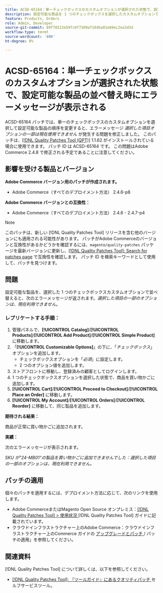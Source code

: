 ```yaml
---
title: ACSD-65164：単一チェックボックスのカスタムオプションが選択された状態で、設定可能な製品の並べ替え時にエラーメッセージが表示される
description: 設定可能な商品を 1 つのチェックボックスを選択したカスタムオプションで並べ替えると、「選択された商品の一部は現在利用できません」というエラーメッセージが表示されるAdobe Commerceの問題を修正するために、ACSD-65164 パッチを適用してください。
feature: Products, Orders
role: Admin, Developer
source-git-commit: 89f70222e59fc0f7309af184ba01e69ec2ea3d3d
workflow-type: tm+mt
source-wordcount: '406'
ht-degree: 0%

---
```



# ACSD-65164：単一チェックボックスのカスタムオプションが選択された状態で、設定可能な製品の並べ替え時にエラーメッセージが表示される

ACSD-65164 パッチでは、単一のチェックボックスのカスタムオプションを選択して設定可能な製品の順序を変更すると、エラーメッセージ *選択した項目オプションの一部は現在使用できません* が発生する問題を修正しました。 このパッチは、[[!DNL Quality Patches Tool (QPT)]](/help/tools/quality-patches-tool/quality-patches-tool-to-self-serve-quality-patches.md) 1.1.62 がインストールされている場合に使用できます。 パッチ ID は ACSD-65164 です。 この問題はAdobe Commerce 2.4.8 で修正される予定であることに注意してください。

## 影響を受ける製品とバージョン

**Adobe Commerce バージョン用のパッチが作成されます。**

* Adobe Commerce（すべてのデプロイメント方法） 2.4.6-p8

**Adobe Commerce バージョンとの互換性：**

* Adobe Commerce（すべてのデプロイメント方法） 2.4.6 - 2.4.7-p4

>[!NOTE]
>
>このパッチは、新しい [!DNL Quality Patches Tool] リリースを含む他のバージョンにも適用される可能性があります。 パッチがAdobe Commerceのバージョンと互換性があるかどうかを確認するには、`magento/quality-patches` パッケージを最新バージョンに更新し、[[!DNL Quality Patches Tool]: Search for patches page](https://experienceleague.adobe.com/tools/commerce-quality-patches/index.html?lang=ja) で互換性を確認します。 パッチ ID を検索キーワードとして使用して、パッチを見つけます。

## 問題

設定可能な製品を、選択した 1 つのチェックボックスカスタムオプションで並べ替えると、次のエラーメッセージが返されます。*選択した項目の一部のオプションは、現在利用できません*。

### レプリケートする手順：

1. 管理パネルで、**[!UICONTROL Catalog]**/**[!UICONTROL Products]**/**[!UICONTROL Add Product]**/**[!UICONTROL Simple Product]** に移動します。
1. 「**[!UICONTROL Customizable Options]**」の下に、「*チェックボックス*」オプションを追加します。
   * チェックボックスオプションを「*必須*」に設定します。
   * 2 つのオプション値を追加します。
1. ストアフロントに移動し、登録済みの顧客としてログインします。
1. 1 つのチェックボックスオプションを選択した状態で、商品を買い物かごに追加します。
1. **[!UICONTROL Cart]**/**[!UICONTROL Proceed to Checkout]**/**[!UICONTROL Place an Order]** に移動します。
1. **[!UICONTROL My Account]**/**[!UICONTROL Orders]**/**[!UICONTROL Reorder]** に移動して、同じ製品を追加します。

**期待される結果：**

商品が正常に買い物かごに追加されます。

**実績：**

次のエラーメッセージが表示されます。

*SKU が&quot;24-MB01&quot;の製品を買い物かごに追加できませんでした：選択した項目の一部のオプションは、現在利用できません。*

## パッチの適用

個々のパッチを適用するには、デプロイメント方法に応じて、次のリンクを使用します。

* Adobe CommerceまたはMagento Open Source オンプレミス：[[!DNL Quality Patches Tool] > 使用状況 ](/help/tools/quality-patches-tool/usage.md) [!DNL Quality Patches Tool] ガイドに記載されています。
* クラウドインフラストラクチャー上のAdobe Commerce：クラウドインフラストラクチャー上のCommerce ガイドの [ アップグレードとパッチ ](https://experienceleague.adobe.com/docs/commerce-cloud-service/user-guide/develop/upgrade/apply-patches.html?lang=ja)/ パッチの適用」を参照してください。

## 関連資料

[!DNL Quality Patches Tool] について詳しくは、以下を参照してください。

* [[!DNL Quality Patches Tool]: 『ツールガイド』にあるクオリティパッチ ](/help/tools/quality-patches-tool/quality-patches-tool-to-self-serve-quality-patches.md) セルフサービスツール。
